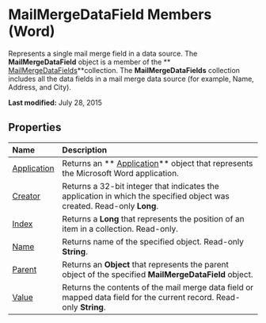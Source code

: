 
# MailMergeDataField Members (Word)
Represents a single mail merge field in a data source. The  **MailMergeDataField** object is a member of the ** [MailMergeDataFields](a660288d-1a2c-53ec-20d2-c52353be90c8.md)**collection. The  **MailMergeDataFields** collection includes all the data fields in a mail merge data source (for example, Name, Address, and City).

 **Last modified:** July 28, 2015


## Properties



|**Name**|**Description**|
|:-----|:-----|
| [Application](3c72cfd0-a461-da48-d2e7-17d65f486d4a.md)|Returns an  ** [Application](d1cf6f8f-4e88-bf01-93b4-90a83f79cb44.md)** object that represents the Microsoft Word application.|
| [Creator](75682878-2128-86f4-a011-471cd50b77e5.md)|Returns a 32-bit integer that indicates the application in which the specified object was created. Read-only  **Long**.|
| [Index](c1202db6-1235-fcad-6bdf-9ca85a889a87.md)|Returns a  **Long** that represents the position of an item in a collection. Read-only.|
| [Name](9e43bb45-a2c7-5eb4-1441-cc901017e30d.md)|Returns name of the specified object. Read-only  **String**.|
| [Parent](ee0ccba6-9126-cf98-6639-d79d78cf6e61.md)|Returns an  **Object** that represents the parent object of the specified **MailMergeDataField** object.|
| [Value](742c8cea-3313-67d1-2f62-b4730cd753ab.md)|Returns the contents of the mail merge data field or mapped data field for the current record. Read-only  **String**.|
